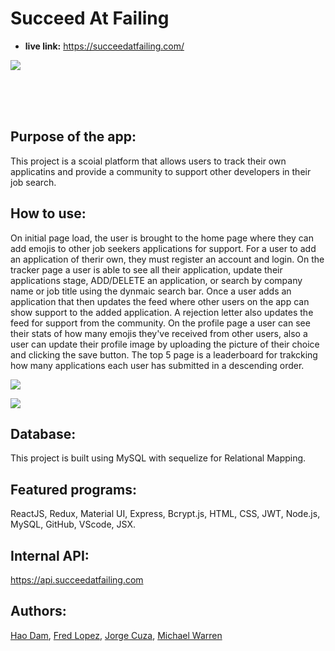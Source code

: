 # Succeed At Failing

* **live link:**
https://succeedatfailing.com/

![](https://user-images.githubusercontent.com/70443586/118997639-d19d3900-b956-11eb-808f-8ced7df36098.png)

<br /> <br /><br />
## Purpose of the app: 

This project is a scoial platform that allows users to track their own applicatins and provide a community to support other developers in their job search.

## How to use: 

On initial page load, the user is brought to the home page where they can add emojis to other job seekers applications for support. For a user to add an application of therir own, they must register an account and login. On the tracker page a user is able to see all their application, update their applications stage, ADD/DELETE an application, or search by company name or job title using the dynmaic search bar. Once a user adds an application that then updates the feed where other users on the app can show support to the added application. A rejection letter also updates the feed for support from the community. On the profile page a user can see their stats of how many emojis they've received from other users, also a user can update their profile image by uploading the picture of their choice and clicking the save button. The top 5 page is a leaderboard for trakcking how many applications each user has submitted in a descending order. 

![](https://user-images.githubusercontent.com/70443586/119006396-550e5880-b95e-11eb-948c-65c885421393.png)

![](https://user-images.githubusercontent.com/70443586/119006471-69eaec00-b95e-11eb-9c50-6bd561555349.png)

## Database:
This project is built using MySQL with sequelize for Relational Mapping.
## Featured programs: 
ReactJS, Redux, Material UI, Express, Bcrypt.js, HTML, CSS, JWT, Node.js, MySQL, GitHub, VScode, JSX.
## Internal API:
https://api.succeedatfailing.com
## Authors:
[Hao Dam](https://github.com/haodam87), [Fred Lopez](https://github.com/AgentLopez), [Jorge Cuza](https://github.com/jorgecuza92), [Michael Warren](https://github.com/mikewarren02)







